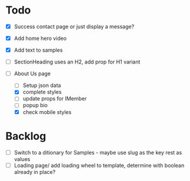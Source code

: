 # Todo
- [x] Success contact page or just display a message?
- [x] Add home hero video
- [x] Add text to samples
- [ ] SectionHeading uses an H2, add prop for H1 variant

- [ ] About Us page
  - [ ] Setup json data
  - [x] complete styles
  - [ ] update props for IMember
  - [ ] popup bio
  - [x] check mobile styles

# Backlog
- [ ] Switch to a ditionary for Samples - maybe use slug as the key rest as values
- [ ] Loading page/ add loading wheel to template, determine with boolean already in place?
